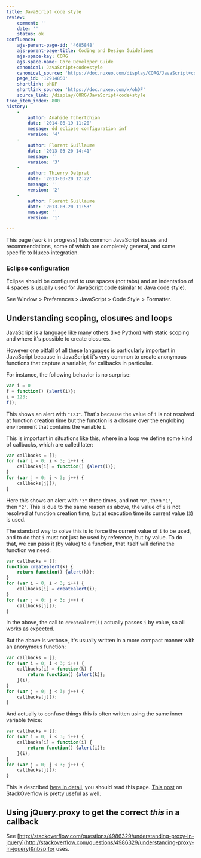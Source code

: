 ```yaml
---
title: JavaScript code style
review:
    comment: ''
    date: ''
    status: ok
confluence:
    ajs-parent-page-id: '4685848'
    ajs-parent-page-title: Coding and Design Guidelines
    ajs-space-key: CORG
    ajs-space-name: Core Developer Guide
    canonical: JavaScript+code+style
    canonical_source: 'https://doc.nuxeo.com/display/CORG/JavaScript+code+style'
    page_id: '12914850'
    shortlink: ohDF
    shortlink_source: 'https://doc.nuxeo.com/x/ohDF'
    source_link: /display/CORG/JavaScript+code+style
tree_item_index: 800
history:
    -
        author: Anahide Tchertchian
        date: '2014-08-19 11:20'
        message: dd eclipse configuration inf
        version: '4'
    -
        author: Florent Guillaume
        date: '2013-03-20 14:41'
        message: ''
        version: '3'
    -
        author: Thierry Delprat
        date: '2013-03-20 12:22'
        message: ''
        version: '2'
    -
        author: Florent Guillaume
        date: '2013-03-20 11:53'
        message: ''
        version: '1'

---
```

This page (work in progress) lists common JavaScript issues and recommendations, some of which are completely general, and some specific to Nuxeo integration.

### Eclipse configuration

Eclipse should be configured to use spaces (not tabs) and an indentation of 4 spaces is usually used for JavaScript code (similar to Java code style).

See Window > Preferences > JavaScript > Code Style > Formatter.

## Understanding scoping, closures and loops

JavaScript is a language like many others (like Python) with static scoping and where it's possible to create closures.

However one pitfall of all these languages is particularly important in JavaScript because in JavaScript it's very common to create anonymous functions that capture a variable, for callbacks in particular.

For instance, the following behavior is no surprise:

```javascript
var i = 0
f = function() {alert(i)};
i = 123;
f();
```

This shows an alert with `"123"`. That's because the value of&nbsp;`i` is not resolved at function creation time but the function is a closure over the englobing environment that contains the variable `i`.

This is important in situations like this, where in a loop we define some kind of callbacks, which are called later:

```javascript
var callbacks = [];
for (var i = 0; i < 3; i++) {
    callbacks[i] = function() {alert(i)};
}
for (var j = 0; j < 3; j++) {
    callbacks[j]();
}
```

Here this shows an alert with `"3"` three times, and not `"0"`, then&nbsp;`"1"`, then&nbsp;`"2"`. This is due to the same reason as above, the value of `i` is not resolved at function creation time, but at execution time its current value (`3`) is used.

The standard way to solve this is to force the current value of `i` to be used, and to do that `i` must not just be used by reference, but by value. To do that, we can pass it (by value) to a function, that itself will define the function we need:

```javascript
var callbacks = [];
function createalert(k) {
    return function() {alert(k)};
}
for (var i = 0; i < 3; i++) {
    callbacks[i] = createalert(i);
}
for (var j = 0; j < 3; j++) {
    callbacks[j]();
}
```

In the above, the call to&nbsp;`createalert(i)` actually passes `i` by value, so all works as expected.

But the above is verbose, it's usually written in a more compact manner with an anonymous function:

```javascript
var callbacks = [];
for (var i = 0; i < 3; i++) {
    callbacks[i] = function(k) {
        return function() {alert(k)};
    }(i);
}
for (var j = 0; j < 3; j++) {
    callbacks[j]();
}
```

And actually to confuse things this is often written using the same inner variable twice:

```javascript
var callbacks = [];
for (var i = 0; i < 3; i++) {
    callbacks[i] = function(i) {
        return function() {alert(i)};
    }(i);
}
for (var j = 0; j < 3; j++) {
    callbacks[j]();
}
```

This is described&nbsp;[here in detail](http://robertnyman.com/2008/10/09/explaining-javascript-scope-and-closures/), you should read this page.&nbsp;[This post](http://stackoverflow.com/questions/750486/javascript-closure-inside-loops-simple-practical-example) on StackOverflow is pretty useful as well.

## Using jQuery.proxy to get the correct&nbsp;_this_ in a callback

See&nbsp;[http://stackoverflow.com/questions/4986329/understanding-proxy-in-jquery](http://stackoverflow.com/questions/4986329/understanding-proxy-in-jquery)&nbsp;for uses.

&nbsp;

&nbsp;
